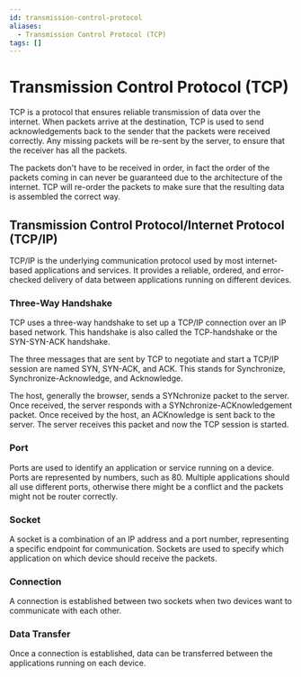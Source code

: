```yaml
---
id: transmission-control-protocol
aliases:
  - Transmission Control Protocol (TCP)
tags: []
---
```


# Transmission Control Protocol (TCP)

TCP is a protocol that ensures reliable transmission of data over the internet. When packets arrive at the destination, TCP is used to send acknowledgements back to the sender that the packets were received correctly. Any missing packets will be re-sent by the server, to ensure that the receiver has all the packets.

The packets don't have to be received in order, in fact the order of the packets coming in can never be guaranteed due to the architecture of the internet. TCP will re-order the packets to make sure that the resulting data is assembled the correct way.

## Transmission Control Protocol/Internet Protocol (TCP/IP)

TCP/IP is the underlying communication protocol used by most internet-based applications and services. It provides a reliable, ordered, and error-checked delivery of data between applications running on different devices.

### Three-Way Handshake

TCP uses a three-way handshake to set up a TCP/IP connection over an IP based network. This handshake is also called the TCP-handshake or the SYN-SYN-ACK handshake.

The three messages that are sent by TCP to negotiate and start a TCP/IP session are named SYN, SYN-ACK, and ACK. This stands for Synchronize, Synchronize-Acknowledge, and Acknowledge.

The host, generally the browser, sends a SYNchronize packet to the server. Once received, the server responds with a SYNchronize-ACKnowledgement packet. Once received by the host, an ACKnowledge is sent back to the server. The server receives this packet and now the TCP session is started.

### Port

Ports are used to identify an application or service running on a device. Ports are represented by numbers, such as 80. Multiple applications should all use different ports, otherwise there might be a conflict and the packets might not be router correctly.

### Socket

A socket is a combination of an IP address and a port number, representing a specific endpoint for communication. Sockets are used to specify which application on which device should receive the packets.

### Connection

A connection is established between two sockets when two devices want to communicate with each other.

### Data Transfer

Once a connection is established, data can be transferred between the applications running on each device.

